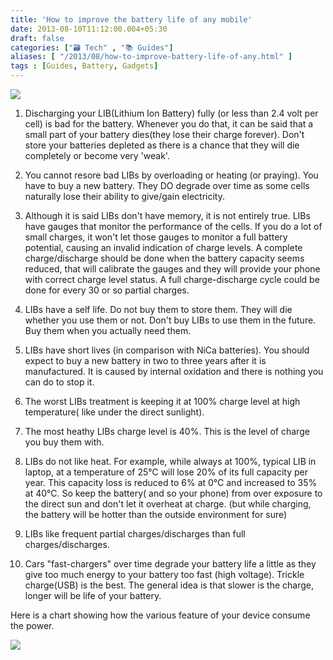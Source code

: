 ```yaml
---
title: 'How to improve the battery life of any mobile'
date: 2013-08-10T11:12:00.004+05:30
draft: false
categories: ["🗃️ Tech" , "📚 Guides"]
aliases: [ "/2013/08/how-to-improve-battery-life-of-any.html" ]
tags : [Guides, Battery, Gadgets]
---
```


![](https://2.bp.blogspot.com/-0CZEdNy5ZqQ/UgXQx9srPGI/AAAAAAAAB38/uV-x9ecQClo/s1600/phone-battery.jpg)

  
1) Discharging your LIB(Lithium Ion Battery) fully (or less than 2.4 volt per cell) is bad for the battery. Whenever you do that, it can be said that a small part of your battery dies(they lose their charge forever). Don't store your batteries depleted as there is a chance that they will die completely or become very 'weak'.  
  
2) You cannot resore bad LIBs by overloading or heating (or praying). You have to buy a new battery. They DO degrade over time as some cells naturally lose their ability to give/gain electricity.  
  
3) Although it is said LIBs don't have memory, it is not entirely true. LIBs have gauges that monitor the performance of the cells. If you do a lot of small charges, it won't let those gauges to monitor a full battery potential, causing an invalid indication of charge levels. A complete charge/discharge should be done when the battery capacity seems reduced, that will calibrate the gauges and they will provide your phone with correct charge level status. A full charge-discharge cycle could be done for every 30 or so partial charges.  
  
4) LIBs have a self life. Do not buy them to store them. They will die whether you use them or not. Don't buy LIBs to use them in the future. Buy them when you actually need them.  
  
5) LIBs have short lives (in comparison with NiCa batteries). You should expect to buy a new battery in two to three years after it is manufactured. It is caused by internal oxidation and there is nothing you can do to stop it.  
  
6) The worst LIBs treatment is keeping it at 100% charge level at high temperature( like under the direct sunlight).  
  
7) The most heathy LIBs charge level is 40%. This is the level of charge you buy them with.  
  
8) LIBs do not like heat. For example, while always at 100%, typical LIB in laptop, at a temperature of 25℃ will lose 20% of its full capacity per year. This capacity loss is reduced to 6% at 0℃ and increased to 35% at 40℃. So keep the battery( and so your phone) from over exposure to the direct sun and don't let it overheat at charge. (but while charging, the battery will be hotter than the outside environment for sure)  
  
9) LIBs like frequent partial charges/discharges than full charges/discharges.  
  
10) Cars "fast-chargers" over time degrade your battery life a little as they give too much energy to your battery too fast (high voltage). Trickle charge(USB) is the best. The general idea is that slower is the charge, longer will be life of your battery.  
  
Here is a chart showing how the various feature of your device consume the power.  

  

[![](https://3.bp.blogspot.com/-aCjJFMBFDpo/UgXSC1JKxiI/AAAAAAAAB4M/9NsbN_B-Mlw/s320/Screenshot_2013-08-10-10-45-28.png)](https://3.bp.blogspot.com/-aCjJFMBFDpo/UgXSC1JKxiI/AAAAAAAAB4M/9NsbN_B-Mlw/s1600/Screenshot_2013-08-10-10-45-28.png)